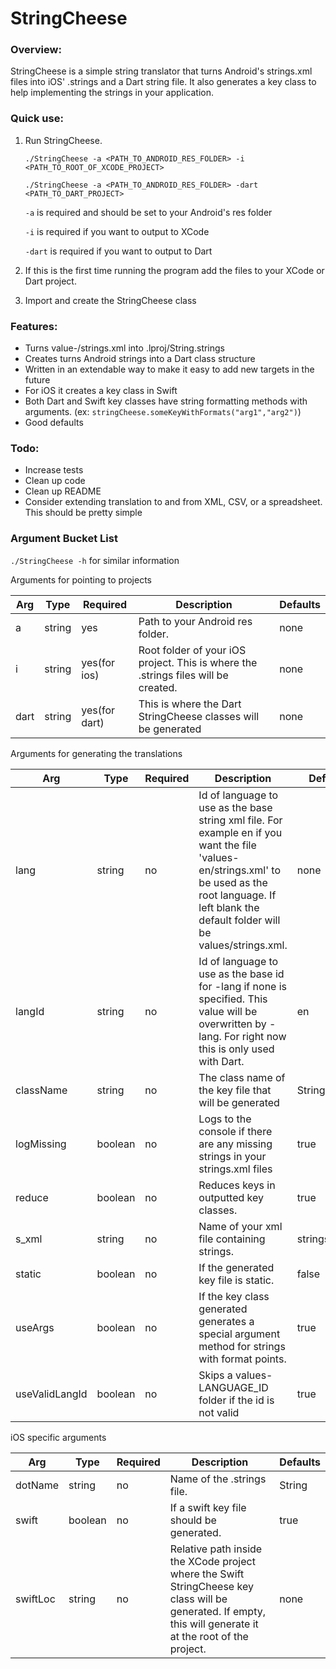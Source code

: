 # StringCheese
### Overview:
StringCheese is a simple string translator that turns Android's strings.xml files into iOS' .strings and a Dart string file. 
It also generates a key class to help implementing the strings in your application.

### Quick use:

1. Run StringCheese.

    `./StringCheese -a <PATH_TO_ANDROID_RES_FOLDER> -i <PATH_TO_ROOT_OF_XCODE_PROJECT>`

    `./StringCheese -a <PATH_TO_ANDROID_RES_FOLDER> -dart <PATH_TO_DART_PROJECT>`

    `-a` is required and should be set to your Android's res folder

    `-i` is required if you want to output to XCode

    `-dart` is required if you want to output to Dart

2. If this is the first time running the program add the files to your XCode or Dart project.
3. Import and create the StringCheese class

### Features:

* Turns value-<language id>/strings.xml into <language id>.lproj/String.strings
* Creates turns Android strings into a Dart class structure
* Written in an extendable way to make it easy to add new targets in the future
* For iOS it creates a key class in Swift
* Both Dart and Swift key classes have string formatting methods with arguments. (ex: `stringCheese.someKeyWithFormats("arg1","arg2")`)
* Good defaults

### Todo:

* Increase tests
* Clean up code
* Clean up README
* Consider extending translation to and from XML, CSV, or a spreadsheet. This should be pretty simple

### Argument Bucket List

`./StringCheese -h` for similar information

Arguments for pointing to projects

| Arg | Type    | Required   | Description  | Defaults |
| --- | ------- | ---------- | ------------ | -------- |
| a   | string  | yes          | Path to your Android res folder.  | none |
| i   | string  | yes(for ios) | Root folder of your iOS project. This is where the .strings files will be created.  | none |
| dart | string  | yes(for dart) | This is where the Dart StringCheese classes will be generated  | none |

Arguments for generating the translations

| Arg | Type    | Required   | Description  | Defaults |
| --- | ------- | ---------- | ------------ | -------- |
| lang | string  | no | Id of language to use as the base string xml file. For example en if you want the file 'values-en/strings.xml' to be used as the root language. If left blank the default folder will be values/strings.xml.  | none |
| langId | string  | no | Id of language to use as the base id for -lang if none is specified. This value will be overwritten by -lang. For right now this is only used with Dart.  | en |
| className | string  | no | The class name of the key file that will be generated  | StringCheese |
| logMissing | boolean  | no | Logs to the console if there are any missing strings in your strings.xml files  | true |
| reduce | boolean  | no | Reduces keys in outputted key classes. | true |
| s_xml | string  | no | Name of your xml file containing strings. | strings |
| static | boolean  | no | If the generated key file is static. | false |
| useArgs | boolean  | no | If the key class generated generates a special argument method for strings with format points. | true |
| useValidLangId | boolean  | no | Skips a values-LANGUAGE_ID folder if the id is not valid | true |

iOS specific arguments

| Arg | Type    | Required   | Description  | Defaults |
| --- | ------- | ---------- | ------------ | -------- |
| dotName   | string  | no | Name of the .strings file.  | String |
| swift   | boolean  | no | If a swift key file should be generated.  | true |
| swiftLoc | string  | no | Relative path inside the XCode project where the Swift StringCheese key class will be generated. If empty, this will generate it at the root of the project. | none |
